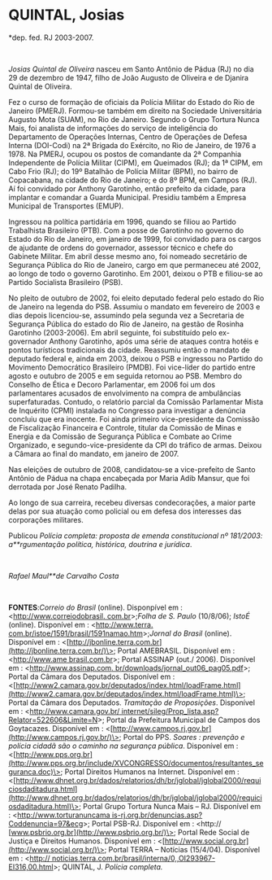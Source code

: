 QUINTAL, Josias
===============

\*dep. fed. RJ 2003-2007.

 

*Josias Quintal de Oliveira* nasceu em Santo Antônio de Pádua (RJ) no
dia 29 de dezembro de 1947, filho de João Augusto de Oliveira e de
Djanira Quintal de Oliveira.

Fez o curso de formação de oficiais da Polícia Militar do Estado do Rio
de Janeiro (PMERJ). Formou-se também em direito na Sociedade
Universitária Augusto Mota (SUAM), no Rio de Janeiro. Segundo o Grupo
Tortura Nunca Mais, foi analista de informações do serviço de
inteligência do Departamento de Operações Internas, Centro de Operações
de Defesa Interna (DOI-Codi) na 2ª Brigada do Exército, no Rio de
Janeiro, de 1976 a 1978. Na PMERJ, ocupou os postos de comandante da 2ª
Companhia Independente de Polícia Militar (CIPM), em Queimados (RJ); da
1ª CIPM, em Cabo Frio (RJ); do 19º Batalhão de Polícia Militar (BPM), no
bairro de Copacabana, na cidade do Rio de Janeiro; e do 8º BPM, em
Campos (RJ). Aí foi convidado por Anthony Garotinho, então prefeito da
cidade, para implantar e comandar a Guarda Municipal. Presidiu também a
Empresa Municipal de Transportes (EMUP).

Ingressou na política partidária em 1996, quando se filiou ao Partido
Trabalhista Brasileiro (PTB). Com a posse de Garotinho no governo do
Estado do Rio de Janeiro, em janeiro de 1999, foi convidado para os
cargos de ajudante de ordens do governador, assessor técnico e chefe do
Gabinete Militar. Em abril desse mesmo ano, foi nomeado secretário de
Segurança Pública do Rio de Janeiro, cargo em que permaneceu até 2002,
ao longo de todo o governo Garotinho. Em 2001, deixou o PTB e filiou-se
ao Partido Socialista Brasileiro (PSB).

No pleito de outubro de 2002, foi eleito deputado federal pelo estado do
Rio de Janeiro na legenda do PSB. Assumiu o mandato em fevereiro de 2003
e dias depois licenciou-se, assumindo pela segunda vez a Secretaria de
Segurança Pública do estado do Rio de Janeiro, na gestão de Rosinha
Garotinho (2003-2006). Em abril seguinte, foi substituído pelo
ex-governador Anthony Garotinho, após uma série de ataques contra hotéis
e pontos turísticos tradicionais da cidade. Reassumiu então o mandato de
deputado federal e, ainda em 2003, deixou o PSB e ingressou no Partido
do Movimento Democrático Brasileiro (PMDB). Foi vice-líder do partido
entre agosto e outubro de 2005 e em seguida retornou ao PSB. Membro do
Conselho de Ética e Decoro Parlamentar, em 2006 foi um dos parlamentares
acusados de envolvimento na compra de ambulâncias superfaturadas.
Contudo, o relatório parcial da Comissão Parlamentar Mista de Inquérito
(CPMI) instalada no Congresso para investigar a denúncia concluiu que
era inocente. Foi ainda primeiro vice-presidente da Comissão de
Fiscalização Financeira e Controle, titular da Comissão de Minas e
Energia e da Comissão de Segurança Pública e Combate ao Crime
Organizado, e segundo-vice-presidente da CPI do tráfico de armas. Deixou
a Câmara ao final do mandato, em janeiro de 2007.

Nas eleições de outubro de 2008, candidatou-se a vice-prefeito de Santo
Antônio de Pádua na chapa encabeçada por Maria Adib Mansur, que foi
derrotada por José Renato Padilha.

Ao longo de sua carreira, recebeu diversas condecorações, a maior parte
delas por sua atuação como policial ou em defesa dos interesses das
corporações militares.

Publicou *Polícia completa: proposta de emenda constitucional nº
181/2003: a**rgumentação política, histórica, doutrina e jurídica*.

 

*Rafael Maul**de Carvalho Costa*

 

**FONTES**:*Correio do Brasil* (online). Disponpível em :
\<[http://www.correiodobrasil.
com.br](http://www.correiodobrasil.%20com.br/)\>;*Folha de S. Paulo*
(10/8/06); *IstoÉ* (online). Disponível em : \<[http://www.terra.
com.br/istoe/1591/brasil/1591namao.htm](http://www.terra.%20com.br/istoe/1591/brasil/1591namao.htm)\>;*Jornal
do Brasil* (online). Disponível em :
\<[http://jbonline.terra.com.br](http://jbonline.terra.com.br/)\>;
Portal AMEBRASIL. Disponível em : \<[http://www.ame
brasil.com.br](http://www.ame%20brasil.com.br/)\>; Portal ASSINAP (out./
2006). Disponível em : \<[http://www.assinap.com.
br/downloads/jornal\_out06\_pag05.pdf](http://www.assinap.com.%20br/downloads/jornal_out06_pag05.pdf)\>;
Portal da Câmara dos Deputados. Disponível em :
\<[http://www2.camara.gov.br/deputados/index.html/loadFrame.html](http://www2.camara.gov.br/deputados/index.html/loadFrame.html)\>;
Portal da Câmara dos Deputados. *Tramitação de Proposições*. Disponível
em : \<[http://www.camara.gov.br/
internet/sileg/Prop\_lista.asp?Relator=522606&Limite=N](http://www.camara.gov.br/%20internet/sileg/Prop_lista.asp?Relator=522606&Limite=N)\>;
Portal da Prefeitura Municipal de Campos dos Goytacazes. Disponível em :
\<[http://www.campos.rj.gov.br](http://www.campos.rj.gov.br/)\>; Portal
do PPS. *Soares : prevenção e polícia cidadã são o caminho na segurança
pública*. Disponível em :
\<[http://www.pps.org.br](http://www.pps.org.br/include/XVCONGRESSO/documentos/resultantes_seguranca.doc)\>;
Portal Direitos Humanos na Internet. Disponível em :
\<[http://www.dhnet.org.br/dados/relatorios/dh/br/jglobal/jglobal2000/requiciosdaditadura.html](http://www.dhnet.org.br/dados/relatorios/dh/br/jglobal/jglobal2000/requiciosdaditadura.html)\>;
Portal Grupo Tortura Nunca Mais – RJ. Disponível em :
\<[http://www.torturanuncama
is-rj.org.br/denuncias.asp?Coddenuncia=97&ecg](http://www.torturanuncama%20is-rj.org.br/denuncias.asp?Coddenuncia=97&ecg)\>;
Portal PSB-RJ. Disponível em : \<http://
[www.psbrio.org.br](http://www.psbrio.org.br/)\>; Portal Rede Social de
Justiça e Direitos Humanos. Disponível em :
\<[http://www.social.org.br](http://www.social.org.br/)\>; Portal TERRA
– Notícias (15/4/04). Disponível em : \<[http://
noticias.terra.com.br/brasil/interna/0,,OI293967-EI316,00.html](http://%20noticias.terra.com.br/brasil/interna/0,,OI293967-EI316,00.html)\>;
QUINTAL, J. *Polícia completa.*
